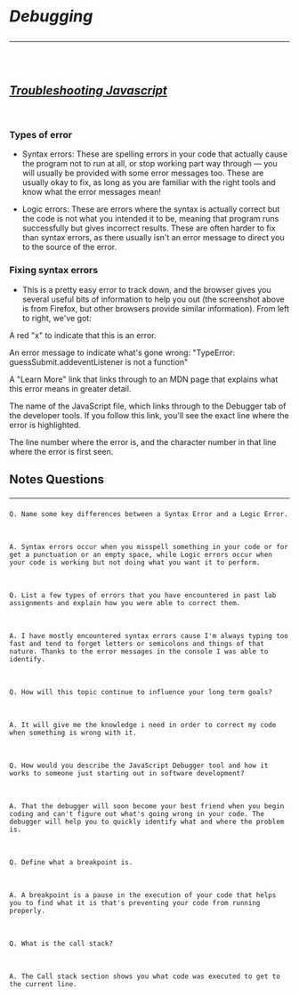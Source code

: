 # ***Debugging*** <hr>

&nbsp;

## <ins>*Troubleshooting Javascript*</ins>

&nbsp;

### **Types of error**

- Syntax errors: These are spelling errors in your code that actually cause the program not to run at all, or stop working part way through — you will usually be provided with some error messages too. These are usually okay to fix, as long as you are familiar with the right tools and know what the error messages mean!

- Logic errors: These are errors where the syntax is actually correct but the code is not what you intended it to be, meaning that program runs successfully but gives incorrect results. These are often harder to fix than syntax errors, as there usually isn't an error message to direct you to the source of the error.


### **Fixing syntax errors**

- This is a pretty easy error to track down, and the browser gives you several useful bits of information to help you out (the screenshot above is from Firefox, but other browsers provide similar information). From left to right, we've got:


A red "x" to indicate that this is an error.

An error message to indicate what's gone wrong: "TypeError: guessSubmit.addeventListener is not a function"


A "Learn More" link that links through to an MDN page that explains what this error means in greater detail.


The name of the JavaScript file, which links through to the Debugger tab of the developer tools. If you follow this link, you'll see the exact line where the error is highlighted.


The line number where the error is, and the character number in that line where the error is first seen.

## Notes Questions <hr> 

    Q. Name some key differences between a Syntax Error and a Logic Error.

&nbsp;

    A. Syntax errors occur when you misspell something in your code or for get a punctuation or an empty space, while Logic errors occur when your code is working but not doing what you want it to perform.

&nbsp;

    Q. List a few types of errors that you have encountered in past lab assignments and explain how you were able to correct them.

&nbsp;

    A. I have mostly encountered syntax errors cause I'm always typing too fast and tend to forget letters or semicolons and things of that nature. Thanks to the error messages in the console I was able to identify. 

&nbsp;

    Q. How will this topic continue to influence your long term goals?

&nbsp;

    A. It will give me the knowledge i need in order to correct my code when something is wrong with it.

&nbsp;

    Q. How would you describe the JavaScript Debugger tool and how it works to someone just starting out in software development?

&nbsp;

    A. That the debugger will soon become your best friend when you begin coding and can't figure out what's going wrong in your code. The debugger will help you to quickly identify what and where the problem is.

&nbsp;

    Q. Define what a breakpoint is.

&nbsp;

    A. A breakpoint is a pause in the execution of your code that helps you to find what it is that's preventing your code from running properly.

&nbsp;

    Q. What is the call stack?

&nbsp;

    A. The Call stack section shows you what code was executed to get to the current line.